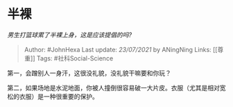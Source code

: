 # 半裸
*男生打篮球累了半裸上身，这是应该提倡的吗?*

> Author: #JohnHexa
Last update: *23/07/2021* by ANingNing
Links: [[尊重]] 
Tags: #社科Social-Science 

 
第一，会蹭别人一身汗，这很没礼貌，没礼貌干嘛要和你玩？

第二，如果场地是水泥地面，你被人撞倒很容易破一大片皮。衣服（尤其是相对宽松的衣服）是一种很重要的保护。



